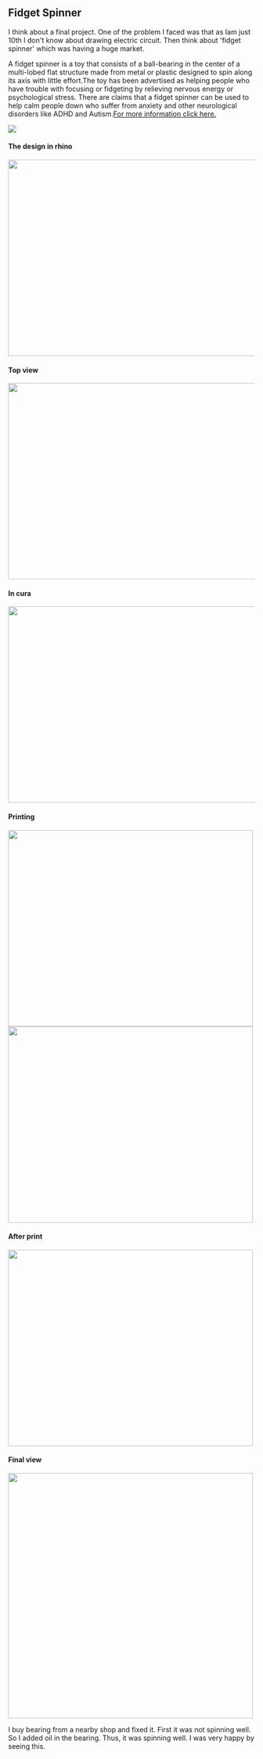  ## Fidget Spinner
 
 I think about a final project. One of the problem I faced was that as Iam just 10th I don't know about drawing electric circuit. Then think about 'fidget spinner' which was having a huge market. 
 
 A fidget spinner is a toy that consists of a ball-bearing in the center of a multi-lobed flat structure made from metal or plastic designed to spin along its axis with little effort.The toy has been advertised as helping people who have trouble with focusing or fidgeting by relieving nervous energy or psychological stress. There are claims that a fidget spinner can be used to help calm people down who suffer from anxiety and other neurological disorders like ADHD and Autism.[For more information click here.](https://en.wikipedia.org/wiki/Fidget_spinner)
 
 <img src="https://shaheenhyderk.github.io/sp.jpeg">
 
 #### The design in rhino
 
 <img src="https://shaheenhyderk.github.io/r.jpg" width="600" height="400">
 
 #### Top view
 
 <img src="https://shaheenhyderk.github.io/rh.jpg" width="600" height="400">
 
 #### In cura
 
 <img src="https://shaheenhyderk.github.io/c.jpg" width="600" height="400">
 
 #### Printing
 
 <img src="https://shaheenhyderk.github.io/IMG_20170821_184232.jpg" width="500" height="400">
 
 <img src="https://shaheenhyderk.github.io/IMG_20170821_184238.jpg" width="500" height="400"> 
 
 #### After print
 
 <img src="https://shaheenhyderk.github.io/IMG_20170821_184554.jpg" width="500" height="400">
 
 #### Final view
 
 <img src="https://shaheenhyderk.github.io/IMG_20170821_203123.jpg" width="500" height="500"> 
 
 I buy bearing from a nearby shop and fixed it. First it was not spinning well. So I added oil in the bearing. Thus, it was spinning well. I was very happy by seeing this. 
